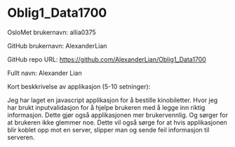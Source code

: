 # Oblig1_Data1700

OsloMet brukernavn: allia0375

GitHub brukernavn: AlexanderLian

GitHub repo URL: https://github.com/AlexanderLian/Oblig1_Data1700

Fullt navn: Alexander Lian

Kort beskkrivelse av applikasjon (5-10 setninger):

Jeg har laget en javascript applikasjon for å bestille kinobiletter.
Hvor jeg har brukt inputvalidasjon for å hjelpe brukeren med å legge inn riktig informasjon. 
Dette gjør også applikasjonen mer brukervennlig. 
Og sørger for at brukeren ikke glemmer noe.
Dette vil også sørge for at hvis applikasjonen blir koblet opp mot en server, slipper man og sende feil informasjon til serveren.

